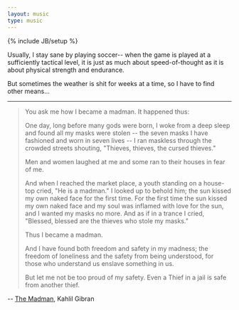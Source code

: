 ```yaml
---
layout: music
type: music
---
```

{% include JB/setup %}


Usually, I stay sane by playing soccer-- when the game is played at a
sufficiently tactical level, it is just as much about speed-of-thought
as it is about physical strength and endurance.

But sometimes the weather is shit for weeks at a time, so
I have to find other means...

-----------------

> You ask me how I became a madman. It happened thus:
>
> One day, long before many gods
> were born, I woke from a deep sleep and found all my masks were stolen -- the seven
> masks I have fashioned and worn in seven lives -- I ran maskless through the crowded
> streets shouting, "Thieves, thieves, the cursed thieves." 
>
> Men and women laughed at me and some ran to their houses in fear of me. 
>
> And when I reached the market place, a youth standing on a house-top cried, "He is a
> madman." I looked up to behold him; the sun kissed my own naked face for the first
> time. For the first time the sun kissed my own naked face and my soul was inflamed
> with love for the sun, and I wanted my masks no more. And as if in a trance I cried,
> "Blessed, blessed are the thieves who stole my masks." 
>
> Thus I became a madman. 
>
> And I have found both freedom and safety in my madness; the freedom of loneliness
> and the safety from being understood, for those who understand us enslave something
> in us. 
>
> But let me not be too proud of my safety. Even a Thief in a jail is safe from another thief.

-- [The Madman](http://www-personal.umich.edu/~jrcole/gibran/madman/madman.htm), Kahlil Gibran

